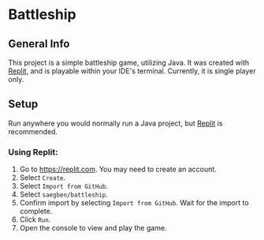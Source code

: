 # Battleship

## General Info
This project is a simple battleship game, utilizing Java. It was created with [Replit](https://replit.com/), and is playable within your IDE's terminal. Currently, it is single player only.

## Setup
Run anywhere you would normally run a Java project, but [Replit](https://replit.com/) is recommended.

### Using Replit:
1. Go to https://replit.com. You may need to create an account.
2. Select ```Create```.
3. Select ```Import from GitHub```.
4. Select ```saegben/battleship```.
5. Confirm import by selecting ```Import from GitHub```. Wait for the import to complete.
6. Click ```Run```.
7. Open the console to view and play the game.